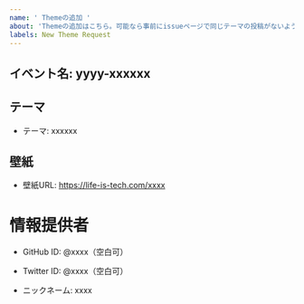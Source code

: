 ```yaml
---
name: ' Themeの追加 '
about: 'Themeの追加はこちら。可能なら事前にissueページで同じテーマの投稿がないようにチェックしてください。'
labels: New Theme Request
---
```


## イベント名: yyyy-xxxxxx
<!--
  Campの場合
  例：2020-Summer
  （サマーキャンプ2020）
-->
<!--
  Global Camp含め特殊イベントで独自のテーマがある場合は次のように記入してください。
  例：2018-Global-NUS
  例：2019-Life伊豆Tech!
-->

<!--
  Schoolの場合はこれ以下を全て削除してIssueを作成してください。
-->

## テーマ

<!-- 曲のルール：全国規模で流れていた曲 （メンバーがかけていた曲は対象外）-->

- テーマ: xxxxxx

<!--
  ここには認定証（あるものと共用になっています。）に掲載されているテーマを一字一句そのまま掲載してください。

  どこにあるかわからない場合は[https://imgur.com/a/VatReIe](ここ)を見てください。
-->

## 壁紙
- 壁紙URL: https://life-is-tech.com/xxxx
<!--
  https://life-is-tech.com/materials から標準色（おそらく一番左上）の壁紙を探してください。
  限定壁紙の場合はその旨ご記入ください。
-->


<!--
  情報提供者がいる場合はその人の情報を、そうでない場合はあなたの情報を。
-->

# 情報提供者
- GitHub ID: @xxxx（空白可）

- Twitter ID: @xxxx（空白可）

- ニックネーム: xxxx
